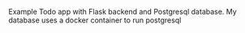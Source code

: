 Example Todo app with Flask backend and Postgresql database. My database uses a docker container to run postgresql
